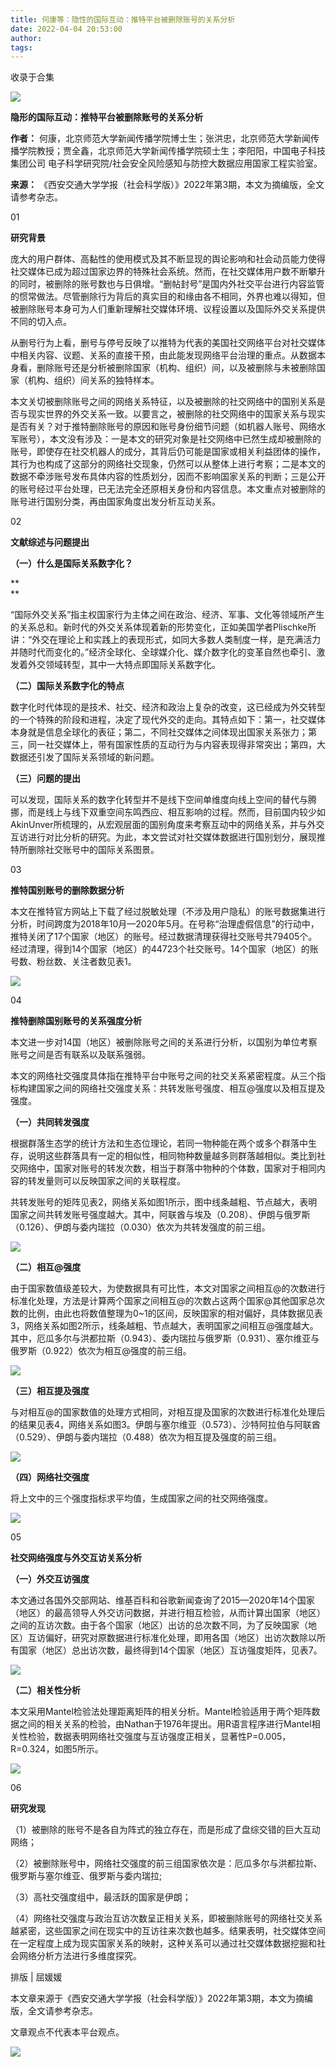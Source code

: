 ```yaml
---
title: 何康等：隐性的国际互动：推特平台被删除账号的关系分析
date: 2022-04-04 20:53:00
author: 
tags: 
---
```



收录于合集

![](/images/130/2.gif)

  

**隐形的国际互动：推特平台被删除账号的关系分析**  

 **作者：**
何康，北京师范大学新闻传播学院博士生；张洪忠，北京师范大学新闻传播学院教授；贾全鑫，北京师范大学新闻传播学院硕士生；李阳阳，中国电子科技集团公司
电子科学研究院/社会安全风险感知与防控大数据应用国家工程实验室。

 **来源：** 《西安交通大学学报（社会科学版）》2022年第3期，本文为摘编版，全文请参考杂志。

  

01

 **研究背景**

  

庞大的用户群体、高黏性的使用模式及其不断显现的舆论影响和社会动员能力使得社交媒体已成为超过国家边界的特殊社会系统。然而，在社交媒体用户数不断攀升的同时，被删除的账号数也与日俱增。“删帖封号”是国内外社交平台进行内容监管的惯常做法。尽管删除行为背后的真实目的和缘由各不相同，外界也难以得知，但被删除账号本身可为人们重新理解社交媒体环境、议程设置以及国际外交关系提供不同的切入点。

  

从删号行为上看，删号与停号反映了以推特为代表的美国社交网络平台对社交媒体中相关内容、议题、关系的直接干预，由此能发现网络平台治理的重点。从数据本身看，删除账号还是分析被删除国家（机构、组织）间，以及被删除与未被删除国家（机构、组织）间关系的独特样本。

  

本文关切被删除账号之间的网络关系特征，以及被删除的社交网络中的国别关系是否与现实世界的外交关系一致。以要言之，被删除的社交网络中的国家关系与现实是否有关？对于推特删除账号的原因和账号身份细节问题（如机器人账号、网络水军账号），本文没有涉及：一是本文的研究对象是社交网络中已然生成却被删除的账号，即使存在社交机器人的成分，其背后仍可能是国家或相关利益团体的操作，其行为也构成了这部分的网络社交现象，仍然可以从整体上进行考察；二是本文的数据不牵涉账号发布具体内容的性质划分，因而不影响国家关系的判断；三是公开的账号经过平台处理，已无法完全还原相关身份和内容信息。本文重点对被删除的账号进行国别分类，再由国家角度出发分析互动关系。

  

02

 **文献综述与问题提出**  

  

 **（一）什么是国际关系数字化？**

 **  
**

“国际外交关系”指主权国家行为主体之间在政治、经济、军事、文化等领域所产生的关系总和。新时代的外交关系体现着新的形势变化，正如美国学者Plischke所讲：“外交在理论上和实践上的表现形式，如同大多数人类制度一样，是充满活力并随时代而变化的。”经济全球化、全球媒介化、媒介数字化的变革自然也牵引、激发着外交领域转型，其中一大特点即国际关系数字化。

  

 **（二）国际关系数字化的特点**

  

数字化时代体现的是技术、社交、经济和政治上复杂的改变，这已经成为外交转型的一个特殊的阶段和进程，决定了现代外交的走向。其特点如下：第一，社交媒体本身就是信息全球化的表征；第二，不同社交媒体之间体现出国家关系张力；第三，同一社交媒体上，带有国家性质的互动行为与内容表现得非常突出；第四，大数据还引发了国际关系领域的新问题。

  

 **（三）问题的提出**

  

可以发现，国际关系的数字化转型并不是线下空间单维度向线上空间的替代与腾挪，而是线上与线下双重空间东鸣西应、相互影响的过程。然而，目前国内较少如AkinUnver所梳理的，从宏观层面的国别角度来考察互动中的网络关系，并与外交互访进行对比分析的研究。为此，本文尝试对社交媒体数据进行国别划分，展现推特所删除社交账号中的国际关系图景。

  

03

 **推特国别账号的删除数据分析**  

  

本文在推特官方网站上下载了经过脱敏处理（不涉及用户隐私）的账号数据集进行分析，时间跨度为2018年10月—2020年5月。在号称“治理虚假信息”的行动中，推特关闭了17个国家（地区）的账号。经过数据清理获得社交账号共79405个。经过清理，得到14个国家（地区）的44723个社交账号。14个国家（地区）的账号数、粉丝数、关注者数见表1。

  

![](/images/130/3.png)

  

04

 **推特删除国别账号的关系强度分析**

  

本文进一步对14国（地区）被删除账号之间的关系进行分析，以国别为单位考察账号之间是否有联系以及联系强弱。

  

本文的网络社交强度具体指在推特平台中账号之间的社交关系紧密程度。从三个指标构建国家之间的网络社交强度关系：共转发账号强度、相互@强度以及相互提及强度。

  

 **（一）共同转发强度**

  

根据群落生态学的统计方法和生态位理论，若同一物种能在两个或多个群落中生存，说明这些群落具有一定的相似性，相同物种数量越多则群落越相似。类比到社交网络中，国家对账号的转发次数，相当于群落中物种的个体数，国家对于相同内容的转发量则可以反映国家之间的关联程度。

  

共转发账号的矩阵见表2，网络关系如图1所示，图中线条越粗、节点越大，表明国家之间共转发账号强度越大。其中，阿联酋与埃及（0.208）、伊朗与俄罗斯（0.126）、伊朗与委内瑞拉（0.030）依次为共转发强度的前三组。

  

![](/images/130/4.png)

  

 **（二）相互@强度**

  

由于国家数值级差较大，为使数据具有可比性，本文对国家之间相互@的次数进行标准化处理，方法是计算两个国家之间相互@的次数占这两个国家@其他国家总次数的比例，由此也将数值整理为0~1的区间，反映国家的相对偏好，具体数据见表3，网络关系如图2所示，线条越粗、节点越大，表明国家之间相互@强度越大。其中，厄瓜多尔与洪都拉斯（0.943）、委内瑞拉与俄罗斯（0.931）、塞尔维亚与俄罗斯（0.922）依次为相互@强度的前三组。

  

![](/images/130/5.png)

  

 **（三）相互提及强度**

  

与对相互@的国家数值的处理方式相同，对相互提及国家的次数进行标准化处理后的结果见表4，网络关系如图3。伊朗与塞尔维亚（0.573）、沙特阿拉伯与阿联酋（0.529）、伊朗与委内瑞拉（0.488）依次为相互提及强度的前三组。

  

![](/images/130/6.png)

  

 **（四）网络社交强度**

  

将上文中的三个强度指标求平均值，生成国家之间的社交网络强度。

  

![](/images/130/7.png)

  

05

 **社交网络强度与外交互访关系分析**

  

 **（一）外交互访强度**

  

本文通过各国外交部网站、维基百科和谷歌新闻查询了2015—2020年14个国家（地区）的最高领导人外交访问数据，并进行相互检验，从而计算出国家（地区）之间的互访次数。由于各个国家（地区）出访的总次数不同，为了反映国家（地区）互访偏好，研究对原数据进行标准化处理，即用各国（地区）出访次数除以所有国家（地区）总出访次数，最终得到14个国家（地区）互访强度矩阵，见表7。

  

![](/images/130/8.png)

  

 **（二）相关性分析**

  

本文采用Mantel检验法处理距离矩阵的相关分析。Mantel检验适用于两个矩阵数据之间的相关关系的检验，由Nathan于1976年提出。用R语言程序进行Mantel相关性检验，数据表明网络社交强度与互访强度正相关，显著性P=0.005，R=0.324，如图5所示。

  

![](/images/130/9.png)

  

06

 **研究发现**

  

（1）被删除的账号不是各自为阵式的独立存在，而是形成了盘综交错的巨大互动网络；

  

（2）被删除账号中，网络社交强度的前三组国家依次是：厄瓜多尔与洪都拉斯、俄罗斯与塞尔维亚、俄罗斯与委内瑞拉;

  

（3）高社交强度组中，最活跃的国家是伊朗；

  

（4）网络社交强度与政治互访次数呈正相关关系，即被删除账号的网络社交关系越紧密，这些国家之间在现实中的互访往来次数也越多。结果表明，社交媒体空间在一定程度上成为现实国家关系的映射，这种关系可以通过社交媒体数据挖掘和社会网络分析方法进行多维度探究。

  

排版 | 屈媛媛

本文章来源于《西安交通大学学报（社会科学版）》2022年第3期，本文为摘编版，全文请参考杂志。

文章观点不代表本平台观点。  

![](/images/130/10.gif)

